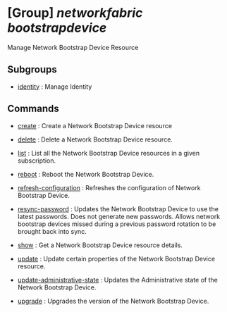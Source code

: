 # [Group] _networkfabric bootstrapdevice_

Manage Network Bootstrap Device Resource

## Subgroups

- [identity](/Commands/networkfabric/bootstrapdevice/identity/readme.md)
: Manage Identity

## Commands

- [create](/Commands/networkfabric/bootstrapdevice/_create.md)
: Create a Network Bootstrap Device resource

- [delete](/Commands/networkfabric/bootstrapdevice/_delete.md)
: Delete a Network Bootstrap Device resource.

- [list](/Commands/networkfabric/bootstrapdevice/_list.md)
: List all the Network Bootstrap Device resources in a given subscription.

- [reboot](/Commands/networkfabric/bootstrapdevice/_reboot.md)
: Reboot the Network Bootstrap Device.

- [refresh-configuration](/Commands/networkfabric/bootstrapdevice/_refresh-configuration.md)
: Refreshes the configuration of Network Bootstrap Device.

- [resync-password](/Commands/networkfabric/bootstrapdevice/_resync-password.md)
: Updates the Network Bootstrap Device to use the latest passwords. Does not generate new passwords. Allows network bootstrap devices missed during a previous password rotation to be brought back into sync.

- [show](/Commands/networkfabric/bootstrapdevice/_show.md)
: Get a Network Bootstrap Device resource details.

- [update](/Commands/networkfabric/bootstrapdevice/_update.md)
: Update certain properties of the Network Bootstrap Device resource.

- [update-administrative-state](/Commands/networkfabric/bootstrapdevice/_update-administrative-state.md)
: Updates the Administrative state of the Network Bootstrap Device.

- [upgrade](/Commands/networkfabric/bootstrapdevice/_upgrade.md)
: Upgrades the version of the Network Bootstrap Device.

